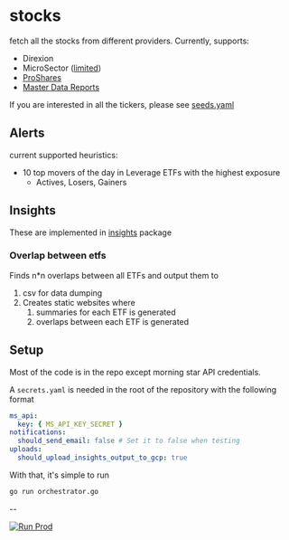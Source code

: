 # stocks

fetch all the stocks from different providers. Currently, supports:

- Direxion
- MicroSector ([limited](securities/microsector/holdings))
- [ProShares](securities/proshares/README.md)
- [Master Data Reports](securities/masterdatareports/README.md)

If you are interested in all the tickers, please see [seeds.yaml](database/seeds.yaml)

## Alerts

current supported heuristics:

- 10 top movers of the day in Leverage ETFs with the highest exposure
    - Actives, Losers, Gainers

## Insights

These are implemented in [insights](insights) package

### Overlap between etfs

Finds n*n overlaps between all ETFs and output them to

1. csv for data dumping
2. Creates static websites where
    1. summaries for each ETF is generated
    2. overlaps between each ETF is generated

## Setup

Most of the code is in the repo except morning star API credentials.

A `secrets.yaml` is needed in the root of the repository with the following format

```yaml
ms_api:
  key: { MS_API_KEY_SECRET }
notifications:
  should_send_email: false # Set it to false when testing
uploads:
  should_upload_insights_output_to_gcp: true
```

With that, it's simple to run

```bash
go run orchestrator.go
```

--

[![Run Prod](https://github.com/ravivooda/stocks/actions/workflows/production.yml/badge.svg)](https://github.com/ravivooda/stocks/actions/workflows/production.yml)
